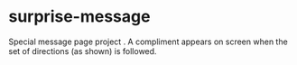 # surprise-message
Special message page project . A compliment appears on screen when the set of directions (as shown) is followed.
